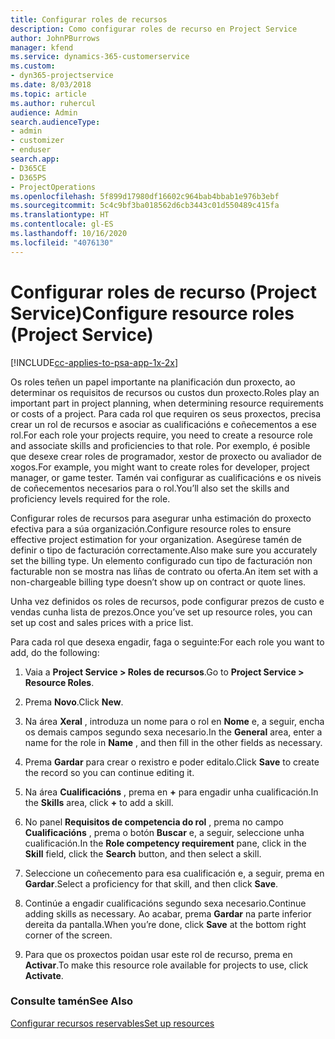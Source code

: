 ```yaml
---
title: Configurar roles de recursos
description: Como configurar roles de recurso en Project Service
author: JohnPBurrows
manager: kfend
ms.service: dynamics-365-customerservice
ms.custom:
- dyn365-projectservice
ms.date: 8/03/2018
ms.topic: article
ms.author: ruhercul
audience: Admin
search.audienceType:
- admin
- customizer
- enduser
search.app:
- D365CE
- D365PS
- ProjectOperations
ms.openlocfilehash: 5f899d17980df16602c964bab4bbab1e976b3ebf
ms.sourcegitcommit: 5c4c9bf3ba018562d6cb3443c01d550489c415fa
ms.translationtype: HT
ms.contentlocale: gl-ES
ms.lasthandoff: 10/16/2020
ms.locfileid: "4076130"
---
```

# <a name="configure-resource-roles-project-service"></a><span data-ttu-id="43f71-103">Configurar roles de recurso (Project Service)</span><span class="sxs-lookup"><span data-stu-id="43f71-103">Configure resource roles (Project Service)</span></span>

[!INCLUDE[cc-applies-to-psa-app-1x-2x](../includes/cc-applies-to-psa-app-1x-2x.md)]

<span data-ttu-id="43f71-104">Os roles teñen un papel importante na planificación dun proxecto, ao determinar os requisitos de recursos ou custos dun proxecto.</span><span class="sxs-lookup"><span data-stu-id="43f71-104">Roles play an important part in project planning, when determining resource requirements or costs of a project.</span></span> <span data-ttu-id="43f71-105">Para cada rol que requiren os seus proxectos, precisa crear un rol de recursos e asociar as cualificacións e coñecementos a ese rol.</span><span class="sxs-lookup"><span data-stu-id="43f71-105">For each role your projects require, you need to create a resource role and associate skills and proficiencies to that role.</span></span> <span data-ttu-id="43f71-106">Por exemplo, é posible que desexe crear roles de programador, xestor de proxecto ou avaliador de xogos.</span><span class="sxs-lookup"><span data-stu-id="43f71-106">For example, you might want to create roles for developer, project manager, or game tester.</span></span> <span data-ttu-id="43f71-107">Tamén vai configurar as cualificacións e os niveis de coñecementos necesarios para o rol.</span><span class="sxs-lookup"><span data-stu-id="43f71-107">You’ll also set the skills and proficiency levels required for the role.</span></span>  
  
 <span data-ttu-id="43f71-108">Configurar roles de recursos para asegurar unha estimación do proxecto efectiva para a súa organización.</span><span class="sxs-lookup"><span data-stu-id="43f71-108">Configure resource roles to ensure effective project estimation for your organization.</span></span>  <span data-ttu-id="43f71-109">Asegúrese tamén de definir o tipo de facturación correctamente.</span><span class="sxs-lookup"><span data-stu-id="43f71-109">Also make sure you accurately set the billing type.</span></span> <span data-ttu-id="43f71-110">Un elemento configurado cun tipo de facturación non facturable non se mostra nas liñas de contrato ou oferta.</span><span class="sxs-lookup"><span data-stu-id="43f71-110">An item set with a non-chargeable billing type doesn’t show up on contract or quote lines.</span></span>  
  
 <span data-ttu-id="43f71-111">Unha vez definidos os roles de recursos, pode configurar prezos de custo e vendas cunha lista de prezos.</span><span class="sxs-lookup"><span data-stu-id="43f71-111">Once you’ve set up resource roles, you can set up cost and sales prices with a price list.</span></span>  
  
 <span data-ttu-id="43f71-112">Para cada rol que desexa engadir, faga o seguinte:</span><span class="sxs-lookup"><span data-stu-id="43f71-112">For each role you want to add, do the following:</span></span>  
  
1.  <span data-ttu-id="43f71-113">Vaia a **Project Service > Roles de recursos**.</span><span class="sxs-lookup"><span data-stu-id="43f71-113">Go to **Project Service > Resource Roles**.</span></span>  
  
2.  <span data-ttu-id="43f71-114">Prema **Novo**.</span><span class="sxs-lookup"><span data-stu-id="43f71-114">Click **New**.</span></span>  
  
3.  <span data-ttu-id="43f71-115">Na área **Xeral** , introduza un nome para o rol en **Nome** e, a seguir, encha os demais campos segundo sexa necesario.</span><span class="sxs-lookup"><span data-stu-id="43f71-115">In the **General** area, enter a name for the role in **Name** , and then fill in the other fields as necessary.</span></span>  
  
4.  <span data-ttu-id="43f71-116">Prema **Gardar** para crear o rexistro e poder editalo.</span><span class="sxs-lookup"><span data-stu-id="43f71-116">Click **Save** to create the record so you can continue editing it.</span></span>  
  
5.  <span data-ttu-id="43f71-117">Na área **Cualificacións** , prema en **+** para engadir unha cualificación.</span><span class="sxs-lookup"><span data-stu-id="43f71-117">In the **Skills** area, click **+** to add a skill.</span></span>  
  
6.  <span data-ttu-id="43f71-118">No panel **Requisitos de competencia do rol** , prema no campo **Cualificacións** , prema o botón **Buscar** e, a seguir, seleccione unha cualificación.</span><span class="sxs-lookup"><span data-stu-id="43f71-118">In the **Role competency requirement** pane, click in the **Skill** field, click the **Search** button, and then select a skill.</span></span>  
  
7.  <span data-ttu-id="43f71-119">Seleccione un coñecemento para esa cualificación e, a seguir, prema en **Gardar**.</span><span class="sxs-lookup"><span data-stu-id="43f71-119">Select a proficiency for that skill, and then click **Save**.</span></span>  
  
8.  <span data-ttu-id="43f71-120">Continúe a engadir cualificacións segundo sexa necesario.</span><span class="sxs-lookup"><span data-stu-id="43f71-120">Continue adding skills as necessary.</span></span> <span data-ttu-id="43f71-121">Ao acabar, prema **Gardar** na parte inferior dereita da pantalla.</span><span class="sxs-lookup"><span data-stu-id="43f71-121">When you’re done, click **Save** at the bottom right corner of the screen.</span></span>  
  
9. <span data-ttu-id="43f71-122">Para que os proxectos poidan usar este rol de recurso, prema en **Activar**.</span><span class="sxs-lookup"><span data-stu-id="43f71-122">To make this resource role available for projects to use, click **Activate**.</span></span>  
  
### <a name="see-also"></a><span data-ttu-id="43f71-123">Consulte tamén</span><span class="sxs-lookup"><span data-stu-id="43f71-123">See Also</span></span>  
 [<span data-ttu-id="43f71-124">Configurar recursos reservables</span><span class="sxs-lookup"><span data-stu-id="43f71-124">Set up resources</span></span>](../psa/set-up-resources.md)
